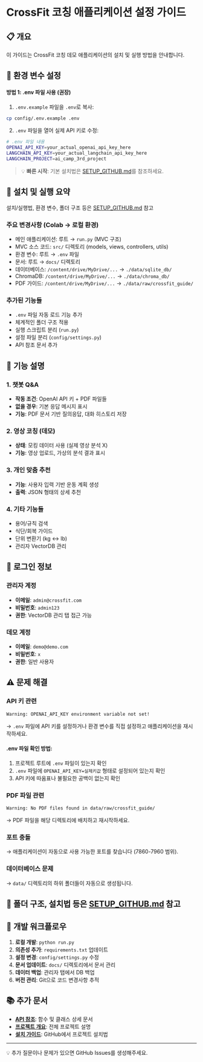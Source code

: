 # CrossFit 코칭 애플리케이션 설정 가이드

## 📋 개요

이 가이드는 CrossFit 코칭 데모 애플리케이션의 설치 및 실행 방법을 안내합니다.

## 🔧 환경 변수 설정

#### 방법 1: .env 파일 사용 (권장)

1. `.env.example` 파일을 `.env`로 복사:
```bash
cp config/.env.example .env
```

2. `.env` 파일을 열어 실제 API 키로 수정:
```bash
# .env 파일 내용
OPENAI_API_KEY=your_actual_openai_api_key_here
LANGCHAIN_API_KEY=your_actual_langchain_api_key_here
LANGCHAIN_PROJECT=ai_camp_3rd_project
```

> 💡 **빠른 시작**: 기본 설치법은 [SETUP_GITHUB.md](SETUP_GITHUB.md)를 참조하세요.

## 🚀 설치 및 실행 요약

설치/실행법, 환경 변수, 폴더 구조 등은 [SETUP_GITHUB.md](SETUP_GITHUB.md) 참고

### 주요 변경사항 (Colab → 로컬 환경)
- 메인 애플리케이션: 루트 → `run.py` (MVC 구조)
- MVC 소스 코드: `src/` 디렉토리 (models, views, controllers, utils)
- 환경 변수: 루트 → `.env` 파일 
- 문서: 루트 → `docs/` 디렉토리
- 데이터베이스: `/content/drive/MyDrive/...` → `./data/sqlite_db/`
- ChromaDB: `/content/drive/MyDrive/...` → `./data/chroma_db/`
- PDF 가이드: `/content/drive/MyDrive/...` → `./data/raw/crossfit_guide/`

### 추가된 기능들
- `.env` 파일 자동 로드 기능 추가
- 체계적인 폴더 구조 적용
- 실행 스크립트 분리 (`run.py`)
- 설정 파일 분리 (`config/settings.py`)
- API 참조 문서 추가

## 🔧 기능 설명

### 1. 챗봇 Q&A
- **작동 조건**: OpenAI API 키 + PDF 파일들
- **없을 경우**: 기본 응답 메시지 표시
- **기능**: PDF 문서 기반 질의응답, 대화 히스토리 저장

### 2. 영상 코칭 (데모)
- **상태**: 모킹 데이터 사용 (실제 영상 분석 X)
- **기능**: 영상 업로드, 가상의 분석 결과 표시

### 3. 개인 맞춤 추천
- **기능**: 사용자 입력 기반 운동 계획 생성
- **출력**: JSON 형태의 상세 추천

### 4. 기타 기능들
- 용어/규칙 검색
- 식단/회복 가이드
- 단위 변환기 (kg ↔ lb)
- 관리자 VectorDB 관리

## 🔑 로그인 정보

### 관리자 계정
- **이메일**: `admin@crossfit.com`
- **비밀번호**: `admin123`
- **권한**: VectorDB 관리 탭 접근 가능

### 데모 계정
- **이메일**: `demo@demo.com`
- **비밀번호**: `x`
- **권한**: 일반 사용자

## ⚠️ 문제 해결

### API 키 관련
```
Warning: OPENAI_API_KEY environment variable not set!
```
→ `.env` 파일에 API 키를 설정하거나 환경 변수를 직접 설정하고 애플리케이션을 재시작하세요.

#### .env 파일 확인 방법:
1. 프로젝트 루트에 `.env` 파일이 있는지 확인
2. `.env` 파일에 `OPENAI_API_KEY=실제키값` 형태로 설정되어 있는지 확인
3. API 키에 따옴표나 불필요한 공백이 없는지 확인

### PDF 파일 관련
```
Warning: No PDF files found in data/raw/crossfit_guide/
```
→ PDF 파일을 해당 디렉토리에 배치하고 재시작하세요.

### 포트 충돌
→ 애플리케이션이 자동으로 사용 가능한 포트를 찾습니다 (7860-7960 범위).

### 데이터베이스 문제
→ `data/` 디렉토리의 하위 폴더들이 자동으로 생성됩니다.


## 📁 폴더 구조, 설치법 등은 [SETUP_GITHUB.md](SETUP_GITHUB.md) 참고

## 🔄 개발 워크플로우

1. **로컬 개발**: `python run.py`
2. **의존성 추가**: `requirements.txt` 업데이트
3. **설정 변경**: `config/settings.py` 수정
4. **문서 업데이트**: `docs/` 디렉토리에서 문서 관리
5. **데이터 백업**: 관리자 탭에서 DB 백업
6. **버전 관리**: Git으로 코드 변경사항 추적

## 📚 추가 문서

- **[API 참조](API_REFERENCE.md)**: 함수 및 클래스 상세 문서
- **[프로젝트 개요](../README.md)**: 전체 프로젝트 설명
- **[설치 가이드](SETUP_GITHUB.md)**: GitHub에서 프로젝트 설치법

---

💡 추가 질문이나 문제가 있으면 GitHub Issues를 생성해주세요.